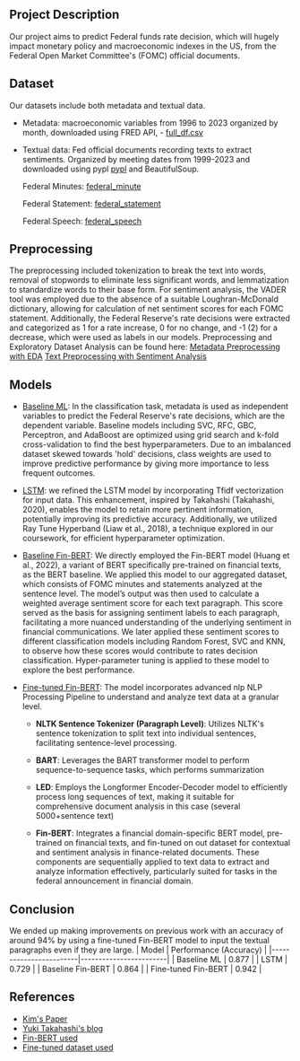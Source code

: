 ## Project Description
Our project aims to predict Federal funds rate decision, which will hugely impact monetary policy and macroeconomic indexes in the US, from the Federal Open Market Committee's (FOMC) official documents.


## Dataset
Our datasets include both metadata and textual data.
- Metadata: macroeconomic variables from 1996 to 2023 organized by month, downloaded using FRED API, - [full_df.csv](https://raw.githubusercontent.com/zgywyww/Federal-Reserve-Sentiment/main/full_df.csv)
- Textual data: Fed official documents recording texts to extract sentiments. Organized by meeting dates from 1999-2023 and downloaded using pypl [pypl](https://github.com/zgywyww/Federal-Reserve-Sentiment/blob/main/Fed_Minute_Download.ipynb) and BeautifulSoup.
  
  Federal Minutes: [federal_minute](https://raw.githubusercontent.com/zgywyww/Federal-Reserve-Sentiment/main/Fed_Minutes_1996_2023.csv)
  
  Federal Statement: [federal_statement](https://raw.githubusercontent.com/zgywyww/Federal-Reserve-Sentiment/main/federal_reserve_statement_1999_2023.csv)
  
  Federal Speech: [federal_speech](https://raw.githubusercontent.com/zgywyww/Federal-Reserve-Sentiment/main/federal_reserve_speeches_1996_2023.csv)

## Preprocessing
The preprocessing included tokenization to break the text into words, removal of stopwords to eliminate less significant words, and lemmatization to standardize words to their base form. For sentiment analysis, the VADER tool was employed due to the absence of a suitable Loughran-McDonald dictionary, allowing for calculation of net sentiment scores for each FOMC statement. Additionally, the Federal Reserve's rate decisions were extracted and categorized as 1 for a rate increase, 0 for no change, and -1 (2) for a decrease, which were used as labels in our models.
Preprocessing and Exploratory Dataset Analysis can be found here:
[Metadata Preprocessing with EDA](https://github.com/zgywyww/Federal-Reserve-Sentiment/blob/main/FOMC_preprocessing_non_text.ipynb)
[Text Preprocessing with Sentiment Analysis](https://github.com/zgywyww/Federal-Reserve-Sentiment/blob/main/Text_Preprocessing_Sentiment.ipynb)

## Models
- [Baseline ML](https://github.com/zgywyww/Federal-Reserve-Sentiment/blob/main/Baseline_ML.ipynb): In the classification task, metadata is used as independent variables to predict the Federal Reserve's rate decisions, which are the dependent variable. Baseline models including SVC, RFC, GBC, Perceptron, and AdaBoost are optimized using grid search and k-fold cross-validation to find the best hyperparameters. Due to an imbalanced dataset skewed towards 'hold' decisions, class weights are used to improve predictive performance by giving more importance to less frequent outcomes. 
- [LSTM](): we refined the LSTM model by incorporating Tfidf vectorization for input data. This enhancement, inspired by Takahashi (Takahashi, 2020), enables the model to retain more pertinent information, potentially improving its predictive accuracy. Additionally, we utilized Ray Tune Hyperband (Liaw et al., 2018), a technique explored in our coursework, for efficient hyperparameter optimization.
- [Baseline Fin-BERT](): We directly employed the Fin-BERT model (Huang et al., 2022), a variant of BERT specifically pre-trained on financial texts, as the BERT baseline. We applied this model to our aggregated dataset, which consists of FOMC minutes and statements analyzed at the sentence level. The model’s output was then used to calculate a weighted average sentiment score for each text paragraph. This score served as the basis for assigning sentiment labels to each paragraph, facilitating a more nuanced understanding of the underlying sentiment in financial communications. We later applied these sentiment scores to different classification models including Random Forest, SVC and KNN, to observe how these scores would contribute to rates decision classification. Hyper-parameter tuning is applied to these model to explore the best performance.
- [Fine-tuned Fin-BERT](6.0_FOMC_FinBert_Tuning.ipynb): The model incorporates advanced nlp NLP Processing Pipeline to understand and analyze text data at a granular level.

  - **NLTK Sentence Tokenizer (Paragraph Level)**: Utilizes NLTK's sentence tokenization to split text into individual sentences, facilitating sentence-level processing.

  - **BART**: Leverages the BART transformer model to perform sequence-to-sequence tasks, which performs summarization

  - **LED**: Employs the Longformer Encoder-Decoder model to efficiently process long sequences of text, making it suitable for comprehensive document analysis in this case (several 5000+sentence text)

  - **Fin-BERT**: Integrates a financial domain-specific BERT model, pre-trained on financial texts, and fin-tuned on out dataset for contextual and sentiment analysis in finance-related documents.
These components are sequentially applied to text data to extract and analyze information effectively, particularly suited for tasks in the federal announcement in financial domain.



## Conclusion
We ended up making improvements on previous work with an accuracy of around 94% by using a fine-tuned Fin-BERT model to input the textual paragraphs even if they are large.
| Model                  | Performance (Accuracy) |
|------------------------|------------------------|
| Baseline ML            | 0.877                  |
| LSTM                   | 0.729                  |
| Baseline Fin-BERT      | 0.864                  |
| Fine-tuned Fin-BERT    | 0.942                  |


## References
- [Kim's Paper](https://arxiv.org/abs/2304.10164)
- [Yuki Takahashi's blog](https://towardsdatascience.com/fedspeak-how-to-build-a-nlp-pipeline-to-predict-central-bank-policy-changes-a2f157ca0434)
- [Fin-BERT used](https://huggingface.co/yiyanghkust/finbert-tone)
- [Fine-tuned dataset used](https://huggingface.co/datasets/financial_phrasebank)

